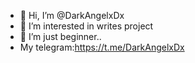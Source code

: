 - 👋 Hi, I’m @DarkAngelxDx
- 👀 I’m interested in writes project
- 🌱 I’m just beginner.. 
- My telegram:https://t.me/DarkAngelxDx 

<!---
DarkAngelxDx/DarkAngelxDx is a ✨ special ✨ repository because its `README.md` (this file) appears on your GitHub profile.
You can click the Preview link to take a look at your changes.
--->
